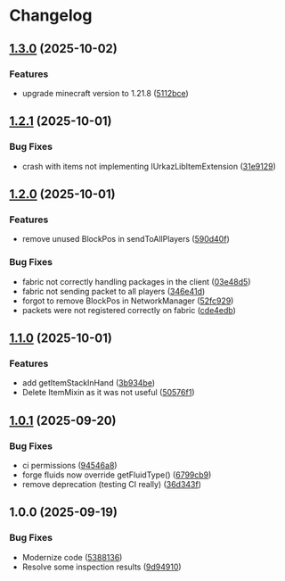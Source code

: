 # Changelog

## [1.3.0](https://github.com/Urkaz/UrkazLib/compare/v1.2.1...v1.3.0) (2025-10-02)


### Features

* upgrade minecraft version to 1.21.8 ([5112bce](https://github.com/Urkaz/UrkazLib/commit/5112bcea6c339c31ebebc48e22e91abca5b5de98))

## [1.2.1](https://github.com/Urkaz/UrkazLib/compare/v1.2.0...v1.2.1) (2025-10-01)


### Bug Fixes

* crash with items not implementing IUrkazLibItemExtension ([31e9129](https://github.com/Urkaz/UrkazLib/commit/31e9129ac6fa862a9acc58aa57d21f6e0c010bd7))

## [1.2.0](https://github.com/Urkaz/UrkazLib/compare/v1.1.0...v1.2.0) (2025-10-01)


### Features

* remove unused BlockPos in sendToAllPlayers ([590d40f](https://github.com/Urkaz/UrkazLib/commit/590d40fe593cb2ebf19c1c5b534dc36a86eb69f8))


### Bug Fixes

* fabric not correctly handling packages in the client ([03e48d5](https://github.com/Urkaz/UrkazLib/commit/03e48d53fcdd9248a543413157657fd1d154b403))
* fabric not sending packet to all players ([346e41d](https://github.com/Urkaz/UrkazLib/commit/346e41d1cc7b04e775f7822f7dc453c135aeece5))
* forgot to remove BlockPos in NetworkManager ([52fc929](https://github.com/Urkaz/UrkazLib/commit/52fc92903775ccc172b496b7dc73a2df76fa81c7))
* packets were not registered correctly on fabric ([cde4edb](https://github.com/Urkaz/UrkazLib/commit/cde4edb6ef561464c6693ad754f1a21d946af028))

## [1.1.0](https://github.com/Urkaz/UrkazLib/compare/v1.0.1...v1.1.0) (2025-10-01)


### Features

* add getItemStackInHand ([3b934be](https://github.com/Urkaz/UrkazLib/commit/3b934be7745d05e806bdfd91956c02ff0b532971))
* Delete ItemMixin as it was not useful ([50576f1](https://github.com/Urkaz/UrkazLib/commit/50576f10995c5056acb1abb0a90a77ee680863ff))

## [1.0.1](https://github.com/Urkaz/UrkazLib/compare/v1.0.0...v1.0.1) (2025-09-20)


### Bug Fixes

* ci permissions ([94546a8](https://github.com/Urkaz/UrkazLib/commit/94546a8a8aaff8c022a420f0aef1680e3a487195))
* forge fluids now override getFluidType() ([6799cb9](https://github.com/Urkaz/UrkazLib/commit/6799cb9007cddadaa210e54fc9ef84b948b0c853))
* remove deprecation (testing CI really) ([36d343f](https://github.com/Urkaz/UrkazLib/commit/36d343f9c3b50a36f29223d8bd89ded26be03c6a))

## 1.0.0 (2025-09-19)


### Bug Fixes

* Modernize code ([5388136](https://github.com/Urkaz/UrkazLib/commit/5388136b52372d7474b9bf8be02a0e6dd1f3a82c))
* Resolve some inspection results ([9d94910](https://github.com/Urkaz/UrkazLib/commit/9d949103d2accaceed7e1f8d98472db9fc5aaaae))
